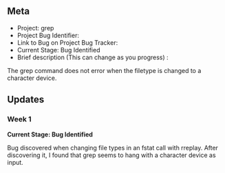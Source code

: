 ## Meta
* Project: grep
* Project Bug Identifier:
* Link to Bug on Project Bug Tracker:
* Current Stage: Bug Identified
* Brief description (This can change as you progress) :

The grep command does not error when the filetype is changed to a character device.


## Updates


### Week 1

**Current Stage: Bug Identified**

Bug discovered when changing file types in an fstat call with rreplay. After discovering it, I found that grep seems to hang with a character device as input.
